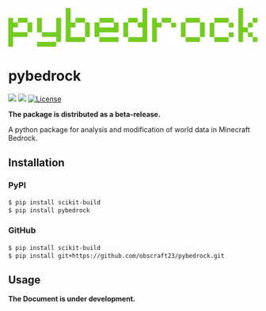 <div align="center"><img src="https://raw.githubusercontent.com/obscraft23/pybedrock/main/docs/pybedrock.logo.png" width="600"/></div>

# pybedrock

[![](https://img.shields.io/pypi/v/pybedrock.svg?label=PyPI&style=flat-square)](https://pypi.org/pypi/pybedrock/)
[![](https://img.shields.io/pypi/pyversions/pybedrock.svg?label=Python&color=yellow&style=flat-square)](https://pypi.org/pypi/pybedrock/)
[![License](https://img.shields.io/badge/license-MIT-blue.svg?label=License&style=flat-square)](LICENSE)

**The package is distributed as a beta-release.**

A python package for analysis and modification of world data in Minecraft Bedrock.

## Installation

### PyPI

```terminal
$ pip install scikit-build
$ pip install pybedrock
```

### GitHub

```terminal
$ pip install scikit-build
$ pip install git+https://github.com/obscraft23/pybedrock.git
```

## Usage

**The Document is under development.**
